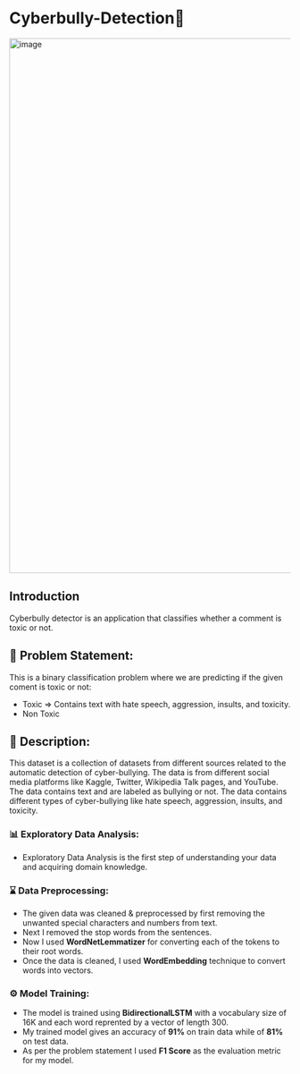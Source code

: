 # Cyberbully-Detection🚨
<img width="957" alt="image" src="https://user-images.githubusercontent.com/81012989/164934713-058d82a2-6c44-4b92-a29f-de0ecdbd5a95.png">

## Introduction
Cyberbully detector is an application that classifies whether a comment is toxic or not. 

## 🧭 Problem Statement: 
This is a binary classification problem where we are predicting if the given coment is toxic or not:
* Toxic => Contains text with hate speech, aggression, insults, and toxicity.
* Non Toxic 

## 🧾 Description: 
This dataset is a collection of datasets from different sources related to the automatic detection of cyber-bullying. The data is from different social media platforms like Kaggle, Twitter, Wikipedia Talk pages, and YouTube. The data contains text and are labeled as bullying or not. The data contains different types of cyber-bullying like hate speech, aggression, insults, and toxicity.

### :bar_chart: Exploratory Data Analysis:
* Exploratory Data Analysis is the first step of understanding your data and acquiring domain knowledge. 

### :hourglass: Data Preprocessing:
* The given data was cleaned & preprocessed by first removing the unwanted special characters and numbers from text.
* Next I removed the stop words from the sentences.
* Now I used **WordNetLemmatizer** for converting each of the tokens to their root words.
* Once the data is cleaned, I used **WordEmbedding** technique to convert words into vectors.

### ⚙ Model Training:
* The model is trained using **BidirectionalLSTM** with a vocabulary size of 16K and each word reprented by a vector of length 300.
* My trained model gives an accuracy of **91%** on train data while of **81%** on test data.
* As per the problem statement I used **F1 Score** as the evaluation metric for my model.
